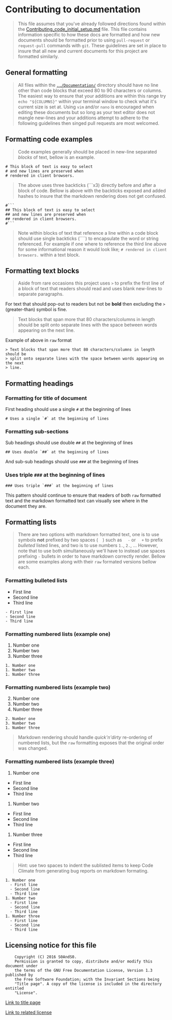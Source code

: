 # Contributing to documentation

> This file assumes that you've already followed directions found within
> the [Contributing_code_initial_setup.md](Contributing_code_initial_setup.md)
> file. This file contains information specific to how these docs are formatted
> and how new documents should be formatted prior to using `pull-request` or
> `request-pull` commands with `git`. These guidelines are set in place to
> insure that all new and current documents for this project are formatted
> similarly.

## General formatting

> All files within the [`../Documentation/`](../Documentation/) directory
> should have no line other than code blocks that exceed 80 to 90 characters
> or columns. The easiest way to ensure that your additions are within this
> range try `echo "${COLUMNS}"` within your terminal window to check what it's
> current size is set at. Using `vim` and/or `nano` is encouraged when editing
> these documents but so long as your text editor does not mangle new-lines
> and your additions attempt to adhere to the following guidelines then
> singed pull requests are most welcomed.

## Formatting code examples

> Code examples generally should be placed in new-line separated *blocks* of
> text, bellow is an example.

```
# This block of text is easy to select
# and new lines are preserved when
# rendered in client browsers.
```

> The above uses three backticks (```x3) directly before and after a block of
> code. Bellow is above with the backticks exposed and added hashes to insure
> that the markdown rendering does not get confused.

```
#```
## This block of text is easy to select
## and new lines are preserved when
## rendered in client browsers.
#```
```

> Note within blocks of text that reference a line within a code block should
> use single backticks (````) to encapsulate the word or string referenced.
> For example if one where to reference the third line above for some
> informational reason it would look like; `# rendered in client browsers.`
> within a text block.

## Formatting text blocks

> Aside from rare occasions this project uses `>` to prefix the first line of
> a block of text that readers should read and uses blank new-lines to separate
> paragraphs.

For text that should pop-out to readers but not be **bold** then excluding the
 `>` (greater-than) symbol is fine.

> Text blocks that span more that 80 characters/columns in length  should be
> split onto separate lines with the space between words appearing on the next
> line.

Example of above in `raw` format

```
> Text blocks that span more that 80 characters/columns in length  should be
> split onto separate lines with the space between words appearing on the next
> line.
```

## Formatting headings

### Formatting for title of document

First heading should use a single `#` at the beginning of lines

```
# Uses a single `#` at the beginning of lines
```

### Formatting sub-sections

Sub headings should use double `##` at the beginning of lines

```
## Uses double `##` at the beginning of lines
```

And sub-sub headings should use `###` at the beginning of lines

### Uses triple `###` at the beginning of lines

```
### Uses triple `###` at the beginning of lines
```

This pattern should continue to ensure that readers of both `raw` formatted
 text and the markdown formatted text can visually see where in the document
 they are.

## Formatting lists

> There are two options with markdown formatted text, one is to use symbols
> **not** prefixed by two spaces (`  `) such as `  -` or `  +` to prefix
> *bulleted* listed lines, and two is to use numbers `1.`, `2.`, ...
> However, note that to use both simultaneously we'll have to instead use
> spaces prefixing `-` bullets in order to have markdown correctly render.
> Bellow are some examples along with their `raw` formated versions bellow
> each.

### Formatting bulleted lists

- First line
- Second line
- Third line

```
- First line
- Second line
- Third line
```

### Formatting numbered lists (example one)

1. Number one
1. Number two
1. Number three

```
1. Number one
1. Number two
1. Number three
```

### Formatting numbered lists (example two)

2. Number one
3. Number two
1. Number three

```
2. Number one
3. Number two
1. Number three
```

> Markdown rendering should handle *quick'n'dirty* re-ordering of numbered
> lists, but the `raw` formatting exposes that the original order was changed.

### Formatting numbered lists (example three)

1. Number one
  - First line
  - Second line
  - Third line
1. Number two
  - First line
  - Second line
  - Third line
1. Number three
  - First line
  - Second line
  - Third line

> Hint: use two spaces to indent the sublisted items to keep Code Climate
> from generating bug reports on markdown formating.

```
1. Number one
  - First line
  - Second line
  - Third line
1. Number two
  - First line
  - Second line
  - Third line
1. Number three
  - First line
  - Second line
  - Third line
```

## Licensing notice for this file

```
    Copyright (C) 2016 S0AndS0.
    Permission is granted to copy, distribute and/or modify this document under
    the terms of the GNU Free Documentation License, Version 1.3 published by
    the Free Software Foundation; with the Invariant Sections being
    "Title page". A copy of the license is included in the directory entitled
    "License".
```

[Link to title page](Contributing_Financially.md)

[Link to related license](../Licenses/GNU_FDLv1.3_Documentation.md)
